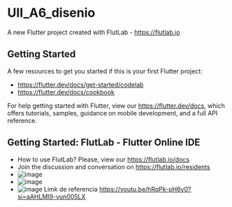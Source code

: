 # UII_A6_disenio

A new Flutter project created with FlutLab - https://flutlab.io

## Getting Started

A few resources to get you started if this is your first Flutter project:

- https://flutter.dev/docs/get-started/codelab
- https://flutter.dev/docs/cookbook

For help getting started with Flutter, view our
https://flutter.dev/docs, which offers tutorials,
samples, guidance on mobile development, and a full API reference.

## Getting Started: FlutLab - Flutter Online IDE

- How to use FlutLab? Please, view our https://flutlab.io/docs
- Join the discussion and conversation on https://flutlab.io/residents
- ![image](https://github.com/Miguelrenteria10/Ull_A6_disenio/assets/144725346/ff7bf06b-4fc2-4a25-90ff-938185c87a1b)
- ![image](https://github.com/Miguelrenteria10/Ull_A6_disenio/assets/144725346/2497cbf0-0aae-47a3-8eaf-22f2cfe5d178)
 - ![image](https://github.com/Miguelrenteria10/Ull_A6_disenio/assets/144725346/69a1ed6f-7faa-48a1-8728-79b21cd71001)
Limk de referencia
https://youtu.be/hRqPk-pH6y0?si=aAHLMI9-vun005LX
